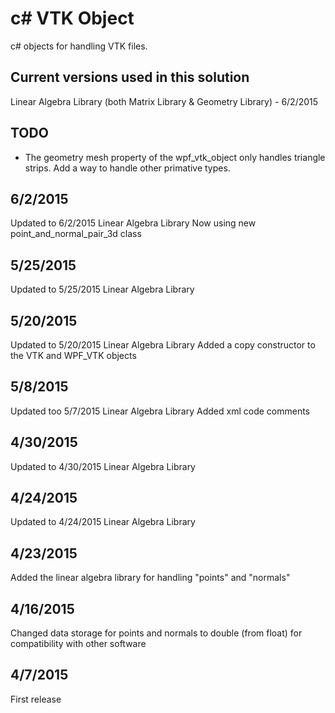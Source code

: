 # c# VTK Object
c# objects for handling VTK files.

## Current versions used in this solution
Linear Algebra Library (both Matrix Library & Geometry Library) - 6/2/2015

## TODO
* The geometry mesh property of the wpf_vtk_object only handles triangle strips.  Add a way to handle other primative types.

## 6/2/2015
Updated to 6/2/2015 Linear Algebra Library
Now using new point_and_normal_pair_3d class

## 5/25/2015
Updated to 5/25/2015 Linear Algebra Library

## 5/20/2015
Updated to 5/20/2015 Linear Algebra Library
Added a copy constructor to the VTK and WPF_VTK objects

## 5/8/2015
Updated too 5/7/2015 Linear Algebra Library
Added xml code comments

## 4/30/2015
Updated to 4/30/2015 Linear Algebra Library

## 4/24/2015
Updated to 4/24/2015 Linear Algebra Library

## 4/23/2015
Added the linear algebra library for handling "points" and "normals"

## 4/16/2015
Changed data storage for points and normals to double (from float) for compatibility with other software

## 4/7/2015
First release